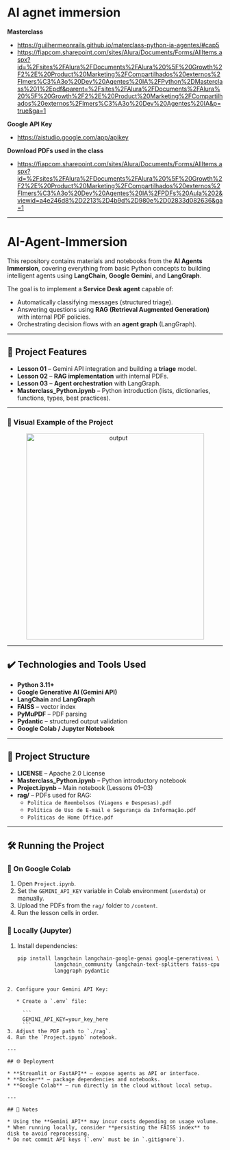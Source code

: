 # AI agnet immersion

**Masterclass**  
- https://guilhermeonrails.github.io/materclass-python-ia-agentes/#cap5  
- https://fiapcom.sharepoint.com/sites/Alura/Documents/Forms/AllItems.aspx?id=%2Fsites%2FAlura%2FDocuments%2FAlura%20%5F%20Growth%2F2%2E%20Product%20Marketing%2FCompartilhados%20externos%2FImers%C3%A3o%20Dev%20Agentes%20IA%2FPython%2DMasterclass%201%2Epdf&parent=%2Fsites%2FAlura%2FDocuments%2FAlura%20%5F%20Growth%2F2%2E%20Product%20Marketing%2FCompartilhados%20externos%2FImers%C3%A3o%20Dev%20Agentes%20IA&p=true&ga=1  

**Google API Key**  
- https://aistudio.google.com/app/apikey  

**Download PDFs used in the class**  
- https://fiapcom.sharepoint.com/sites/Alura/Documents/Forms/AllItems.aspx?id=%2Fsites%2FAlura%2FDocuments%2FAlura%20%5F%20Growth%2F2%2E%20Product%20Marketing%2FCompartilhados%20externos%2FImers%C3%A3o%20Dev%20Agentes%20IA%2FPDFs%20Aula%202&viewid=a4e246d8%2D2213%2D4b9d%2D980e%2D02833d082636&ga=1  

---

# AI-Agent-Immersion

This repository contains materials and notebooks from the **AI Agents Immersion**, covering everything from basic Python concepts to building intelligent agents using **LangChain**, **Google Gemini**, and **LangGraph**.

The goal is to implement a **Service Desk agent** capable of:
- Automatically classifying messages (structured triage).
- Answering questions using **RAG (Retrieval Augmented Generation)** with internal PDF policies.
- Orchestrating decision flows with an **agent graph** (LangGraph).

---

## 🔨 Project Features

- **Lesson 01** – Gemini API integration and building a **triage** model.  
- **Lesson 02** – **RAG implementation** with internal PDFs.  
- **Lesson 03** – **Agent orchestration** with LangGraph.  
- **Masterclass_Python.ipynb** – Python introduction (lists, dictionaries, functions, types, best practices).  

---

### 📸 Visual Example of the Project
	
<div align="center">
  <img width="415" height="480" alt="output" src="https://github.com/user-attachments/assets/6ab011a6-3e7b-412c-9523-e7378165bcd3" />
</div>

---

## ✔️ Technologies and Tools Used

- **Python 3.11+**
- **Google Generative AI (Gemini API)**
- **LangChain** and **LangGraph**
- **FAISS** – vector index
- **PyMuPDF** – PDF parsing
- **Pydantic** – structured output validation
- **Google Colab / Jupyter Notebook**

---

## 📁 Project Structure

- **LICENSE** – Apache 2.0 License  
- **Masterclass_Python.ipynb** – Python introductory notebook  
- **Project.ipynb** – Main notebook (Lessons 01–03)  
- **rag/** – PDFs used for RAG:
  - `Política de Reembolsos (Viagens e Despesas).pdf`
  - `Política de Uso de E-mail e Segurança da Informação.pdf`
  - `Políticas de Home Office.pdf`

---

## 🛠️ Running the Project

### 🔹 On Google Colab
1. Open `Project.ipynb`.  
2. Set the `GEMINI_API_KEY` variable in Colab environment (`userdata`) or manually.  
3. Upload the PDFs from the `rag/` folder to `/content`.  
4. Run the lesson cells in order.  

### 🔹 Locally (Jupyter)
1. Install dependencies:
   ```bash
   pip install langchain langchain-google-genai google-generativeai \
               langchain_community langchain-text-splitters faiss-cpu pymupdf \
               langgraph pydantic
````

2. Configure your Gemini API Key:

   * Create a `.env` file:

     ```
     GEMINI_API_KEY=your_key_here
     ```
3. Adjust the PDF path to `./rag`.
4. Run the `Project.ipynb` notebook.

---

## 🌐 Deployment

* **Streamlit or FastAPI** – expose agents as API or interface.
* **Docker** – package dependencies and notebooks.
* **Google Colab** – run directly in the cloud without local setup.

---

## 📌 Notes

* Using the **Gemini API** may incur costs depending on usage volume.
* When running locally, consider **persisting the FAISS index** to disk to avoid reprocessing.
* Do not commit API keys (`.env` must be in `.gitignore`).
